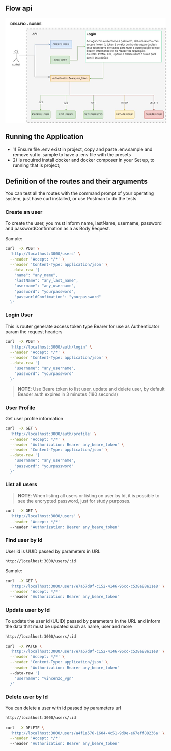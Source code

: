 ## Flow api

![alt text](assets/desafio-bubbe.jpg?raw=true)

## Running the Application

<ul>
  <li>
    1) Ensure file .env exist in project, copy and paste .env.sample and remove sufix .sample to have a .env file with the presets
  </li>
  <li>
    2) Is required install docker and docker composer in your Set up, to running that is project;
  </li>
</ul>

## Definition of the routes and their arguments

You can test all the routes with the command prompt of your operating system, just have curl installed, or use Postman to do the tests

### Create an user

To create the user, you must inform name, lastName, username, password and passwordConfirmation as a as Body Request.

Sample:

```sh
curl  -X POST \
  'http://localhost:3000/users' \
  --header 'Accept: */*' \
  --header 'Content-Type: application/json' \
  --data-raw '{
    "name": "any_name",
    "lastName": "any_last_name",
    "username": "any_username",
    "password": "yourpassword",
    "passworldConfimation": "yourpassword"
  }'
```

### Login User

This is router generate access token type Bearer for use as Authenticator param the request headers

```sh
curl  -X POST \
  'http://localhost:3000/auth/login' \
  --header 'Accept: */*' \
  --header 'Content-Type: application/json' \
  --data-raw '{
    "username": "any_username",
    "password": "yourpassword"
  }'
```

> **NOTE**: Use Beare token to list user, update and delete user, by default Beader auth expires in 3 minutes (180 seconds)

### User Profile

Get user profile information

```sh
curl  -X GET \
  'http://localhost:3000/auth/profile' \
  --header 'Accept: */*' \
  --header 'Authorization: Bearer any_beare_token' \
  --header 'Content-Type: application/json' \
  --data-raw '{
    "username": "any_username",
    "password": "yourpassword"
  }'
```

### List all users

> **NOTE**: When listing all users or listing on user by Id, it is possible to see the encrypted password, just for study purposes.

```sh
curl  -X GET \
  'http://localhost:3000/users' \
  --header 'Accept: */*'
  --header 'Authorization: Bearer any_beare_token'
```

### Find user by Id

User id is UUID passed by parameters in URL

```sh
http://localhost:3000/users/:id
```

Sample:

```sh
curl  -X GET \
  'http://localhost:3000/users/e7a57d9f-c152-4146-96cc-c538e88e11e8' \
  --header 'Accept: */*'
  --header 'Authorization: Bearer any_beare_token'
```

### Update user by Id

To update the user id (UUID) passed by parameters in the URL and inform the data that must be updated such as name, user and more

```sh
http://localhost:3000/users/:id
```

```sh
curl  -X PATCH \
  'http://localhost:3000/users/e7a57d9f-c152-4146-96cc-c538e88e11e8' \
  --header 'Accept: */*' \
  --header 'Content-Type: application/json' \
  --header 'Authorization: Bearer any_beare_token'
  --data-raw '{
    "username": "vincenzo_vgn"
  }'
```

### Delete user by Id

You can delete a user with id passed by parameters url

```sh
http://localhost:3000/users/:id
```

```sh
curl  -X DELETE \
  'http://localhost:3000/users/a4f1a576-1604-4c51-9d9e-e67eff88236a' \
  --header 'Accept: */*'
  --header 'Authorization: Bearer any_beare_token'
```
